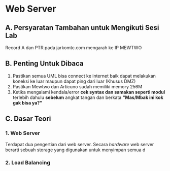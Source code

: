 # Web Server
## A. Persyaratan Tambahan untuk Mengikuti Sesi Lab
Record A dan PTR pada jarkomtc.com mengarah ke IP MEWTWO

## B. Penting Untuk Dibaca
1. Pastikan semua UML bisa connect ke internet baik dapat melakukan koneksi ke luar maupun dapat ping dari luar (Khusus DMZ)
2. Pastikan Mewtwo dan Articuno sudah memiliki memory 256M
3. Ketika mengalami kendala/error __cek syntax dan samakan seperti modul__ terlebih dahulu __sebelum__ angkat tangan dan berkata __"Mas/Mbak ini kok gak bisa ya?"__

## C. Dasar Teori
### 1. Web Server
Terdapat dua pengertian dari web server. Secara _hardware_ web server berarti sebuah storage yang digunakan untuk menyimpan semua d

### 2. Load Balancing

<!--stackedit_data:
eyJoaXN0b3J5IjpbMjA2MTAyNTExLC02Nzc5MzkwMzEsMTMxOT
QwOTM1LC03OTA1NjAyOTZdfQ==
-->